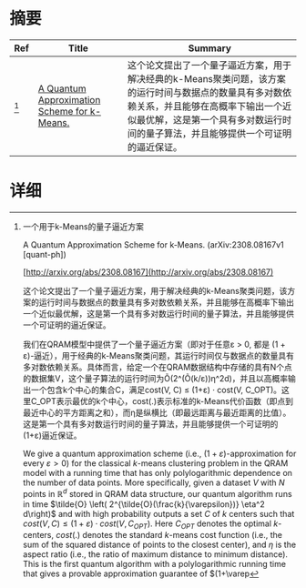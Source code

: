 # 摘要

| Ref | Title | Summary |
| --- | --- | --- |
| [^1] | [A Quantum Approximation Scheme for k-Means.](http://arxiv.org/abs/2308.08167) | 这个论文提出了一个量子逼近方案，用于解决经典的k-Means聚类问题，该方案的运行时间与数据点的数量具有多对数依赖关系，并且能够在高概率下输出一个近似最优解，这是第一个具有多对数运行时间的量子算法，并且能够提供一个可证明的逼近保证。 |

# 详细

[^1]: 一个用于k-Means的量子逼近方案

    A Quantum Approximation Scheme for k-Means. (arXiv:2308.08167v1 [quant-ph])

    [http://arxiv.org/abs/2308.08167](http://arxiv.org/abs/2308.08167)

    这个论文提出了一个量子逼近方案，用于解决经典的k-Means聚类问题，该方案的运行时间与数据点的数量具有多对数依赖关系，并且能够在高概率下输出一个近似最优解，这是第一个具有多对数运行时间的量子算法，并且能够提供一个可证明的逼近保证。

    

    我们在QRAM模型中提供了一个量子逼近方案（即对于任意ε > 0, 都是 (1 + ε)-逼近），用于经典的k-Means聚类问题，其运行时间仅与数据点的数量具有多对数依赖关系。具体而言，给定一个在QRAM数据结构中存储的具有N个点的数据集V，这个量子算法的运行时间为Õ(2^(Õ(k/ε))η^2d)，并且以高概率输出一个包含k个中心的集合C，满足cost(V, C) ≤ (1+ε) · cost(V, C_OPT)。这里C_OPT表示最优的k个中心，cost(.)表示标准的k-Means代价函数（即点到最近中心的平方距离之和），而η是纵横比（即最远距离与最近距离的比值）。这是第一个具有多对数运行时间的量子算法，并且能够提供一个可证明的(1+ε)逼近保证。

    We give a quantum approximation scheme (i.e., $(1 + \varepsilon)$-approximation for every $\varepsilon > 0$) for the classical $k$-means clustering problem in the QRAM model with a running time that has only polylogarithmic dependence on the number of data points. More specifically, given a dataset $V$ with $N$ points in $\mathbb{R}^d$ stored in QRAM data structure, our quantum algorithm runs in time $\tilde{O} \left( 2^{\tilde{O}(\frac{k}{\varepsilon})} \eta^2 d\right)$ and with high probability outputs a set $C$ of $k$ centers such that $cost(V, C) \leq (1+\varepsilon) \cdot cost(V, C_{OPT})$. Here $C_{OPT}$ denotes the optimal $k$-centers, $cost(.)$ denotes the standard $k$-means cost function (i.e., the sum of the squared distance of points to the closest center), and $\eta$ is the aspect ratio (i.e., the ratio of maximum distance to minimum distance). This is the first quantum algorithm with a polylogarithmic running time that gives a provable approximation guarantee of $(1+\varep
    

